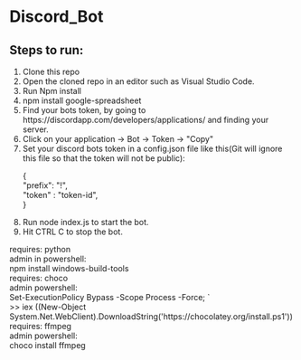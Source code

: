 # Discord_Bot

<h2>Steps to run:</h2>
<ol>
<li>Clone this repo</li>
<li>Open the cloned repo in an editor such as Visual Studio Code.</li>
<li>Run Npm install</li>
<li>npm install google-spreadsheet</li>
<li>Find your bots token, by going to https://discordapp.com/developers/applications/ and finding your server.</li>
<li>Click on your application -> Bot -> Token -> "Copy"</li>
<li>Set your discord bots token in a config.json file like this(Git will ignore this file so that the token will not be public): </li>

<p>
{<br>
    "prefix": "!",<br>
    "token" : "token-id", <br>
} <br>
</p>
<li>Run node index.js to start the bot.</li>
<li>Hit CTRL C to stop the bot.</li>
</ol>

<pr>
requires: python<br>
    admin in powershell: <br>
        npm install windows-build-tools<br>
requires: choco<br>
    admin powershell:<br>
        Set-ExecutionPolicy Bypass -Scope Process -Force; `<br>
        >>   iex ((New-Object System.Net.WebClient).DownloadString('https://chocolatey.org/install.ps1'))<br>
requires: ffmpeg<br>
    admin powershell:<br>
        choco install ffmpeg<br>
</pr>
